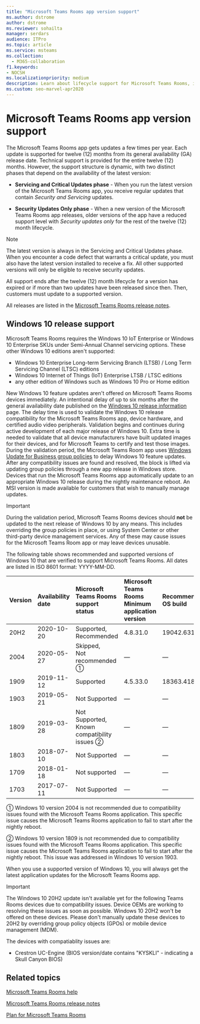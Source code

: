 ```yaml
---
title: "Microsoft Teams Rooms app version support"
ms.author: dstrome
author: dstrome
ms.reviewer: sohailta
manager: serdars
audience: ITPro
ms.topic: article
ms.service: msteams
ms.collection: 
  - M365-collaboration
f1.keywords:
- NOCSH
ms.localizationpriority: medium
description: Learn about lifecycle support for Microsoft Teams Rooms, including the dynamic support structure and its phases.
ms.custom: seo-marvel-apr2020
---
```


# Microsoft Teams Rooms app version support
 
The Microsoft Teams Rooms app gets updates a few times per year. Each update is supported for twelve (12) months from its general availability (GA) release date. Technical support is provided for the entire twelve (12) months. However, the support structure is dynamic, with two distinct phases that depend on the availability of the latest version:

- **Servicing and Critical Updates phase** - When you run the latest version of the Microsoft Teams Rooms app, you receive regular updates that contain *Security and Servicing* updates.

- **Security Updates Only phase** - When a new version of the Microsoft Teams Rooms app releases, older versions of the app have a reduced support level with *Security updates only* for the rest of the twelve (12) month lifecycle.

> [!NOTE]
> The latest version is always in the Servicing and Critical Updates phase. When you encounter a code defect that warrants a critical update, you must also have the latest version installed to receive a fix. All other supported versions will only be eligible to receive security updates.

All support ends after the twelve (12) month lifecycle for a version has expired or if more than two updates have been released since then. Then, customers must update to a supported version.

All releases are listed in the [Microsoft Teams Rooms release notes](rooms-release-note.md).

## Windows 10 release support

Microsoft Teams Rooms requires the  Windows 10 IoT Enterprise or Windows 10 Enterprise SKUs under Semi-Annual Channel servicing options. These other Windows 10 editions aren't supported:

- Windows 10 Enterprise Long-term Servicing Branch (LTSB) / Long Term Servicing Channel (LTSC) editions
- Windows 10 Internet of Things (IoT) Enterprise LTSB / LTSC editions
- any other edition of Windows such as Windows 10 Pro or Home edition

New Windows 10 feature updates aren't offered on Microsoft Teams Rooms devices immediately. An intentional delay of up to six months after the general availability date published on the [Windows 10 release information](/windows/release-information/) page. The delay time is used to validate the Windows 10 release compatibility for the Microsoft Teams Rooms app, device hardware, and certified audio video peripherals. Validation begins and continues during active development of each major release of Windows 10. Extra time is needed to validate that all device manufacturers have built updated images for their devices, and for Microsoft Teams to certify and test those images. During the validation period, the Microsoft Teams Room app uses [Windows Update for Business group policies](/windows/deployment/update/waas-manage-updates-wufb) to delay Windows 10 feature updates. After any compatibility issues are found and resolved, the block is lifted via updating group policies through a new app release in Windows store. Devices that run the Microsoft Teams Rooms app automatically update to an appropriate Windows 10 release during the nightly maintenance reboot. An MSI version is made available for customers that wish to manually manage updates.  

> [!IMPORTANT]
> During the validation period, Microsoft Teams Rooms devices should **not** be updated to the next release of Windows 10 by any means. This includes overriding the group policies in place, or using System Center or other third-party device management services. Any of these may cause issues for the Microsoft Teams Room app or may leave devices unusable.  

The following table shows recommended and supported versions of Windows 10 that are verified to support Microsoft Teams Rooms. All dates are listed in ISO 8601 format: YYYY-MM-DD.

|Version  |Availability date   |Microsoft Teams Rooms support status   |Microsoft Teams Rooms Minimum application version | Recommended OS build  |
|:---  |:---       |:---                                  |:---     |:---     |
| 20H2 |2020-10-20 |Supported, <br/>Recommended|4.8.31.0 |19042.631 |
| 2004 |2020-05-27 |Skipped, <br/> Not recommended &#x2780;|&#x2014; |&#x2014; |
| 1909 |2019-11-12 |Supported |4.5.33.0 |18363.418  |
| 1903 |2019-05-21 |Not Supported  |&#x2014; |&#x2014; |
| 1809 |2019-03-28 |Not Supported, <br/>Known compatibility issues &#x2781;|&#x2014; |&#x2014; |
| 1803 |2018-07-10 |Not Supported                             |&#x2014;  |&#x2014; |
| 1709 |2018-01-18 |Not supported                         |&#x2014; |&#x2014; |
| 1703 |2017-07-11 |Not Supported                         |&#x2014; |&#x2014; |

&#x2780; Windows 10 version 2004 is not recommended due to compatibility issues found with the Microsoft Teams Rooms application. This specific issue causes the Microsoft Teams Rooms application to fail to start after the nightly reboot. 

&#x2781; Windows 10 version 1809 is not recommended due to compatibility issues found with the Microsoft Teams Rooms application. This specific issue causes the Microsoft Teams Rooms application to fail to start after the nightly reboot. This issue was addressed in  Windows 10 version 1903.  

When you use a supported version of Windows 10, you will always get the latest application updates for the Microsoft Teams Rooms app.  

> [!IMPORTANT]
> The Windows 10 20H2 update isn't available yet for the following Teams Rooms devices due to compatibility issues. Device OEMs are working to resolving these issues as soon as possible. Windows 10 20H2 won't be offered on these devices. Please don't manually update these devices to 20H2 by overriding group policy objects (GPOs) or mobile device management (MDM). 
> 
> The devices with compatiablity issues are:
> 
> - Crestron UC-Engine (BIOS version/date contains "KYSKLI" - indicating a Skull Canyon BIOS) 

## Related topics

[Microsoft Teams Rooms help](https://support.office.com/article/Skype-Room-Systems-version-2-help-e667f40e-5aab-40c1-bd68-611fe0002ba2)

[Microsoft Teams Rooms release notes](rooms-release-note.md)

[Plan for Microsoft Teams Rooms](rooms-plan.md)
